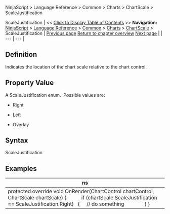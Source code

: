 ﻿
NinjaScript \> Language Reference \> Common \> Charts \> ChartScale \> ScaleJustification

ScaleJustification
| \<\< [Click to Display Table of Contents](chartscale_scalejustification.md) \>\> **Navigation:**     [NinjaScript](ninjascript-1.md) \> [Language Reference](language_reference_wip-1.md) \> [Common](common-1.md) \> [Charts](chart-1.md) \> [ChartScale](chartscale-1.md) \> ScaleJustification | [Previous page](chartscale_properties-1.md) [Return to chapter overview](chartscale-1.md) [Next page](width-1.md) |
| --- | --- |
## Definition
Indicates the location of the chart scale relative to the chart control.
## 
## Property Value
A ScaleJustification enum.  Possible values are:
- Right

- Left

- Overlay

## 
## Syntax
ScaleJustification
## 
## Examples
| ns |
| --- |
| protected override void OnRender(ChartControl chartControl, ChartScale chartScale) {             if (chartScale.ScaleJustification \=\= ScaleJustification.Right)    {      // do something                } } |
